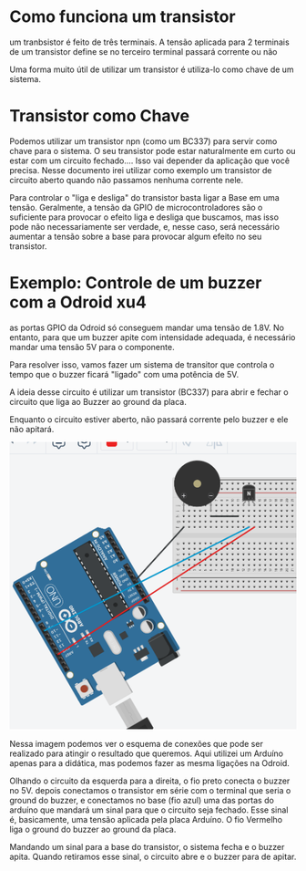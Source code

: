 # Como funciona um transistor

um tranbsistor é feito de três terminais. A tensão aplicada para 2 terminais 
de um transistor define se no terceiro terminal passará corrente ou não

Uma forma muito útil de utilizar um transistor é utiliza-lo como chave de 
um sistema. 

# Transistor como Chave 

Podemos utilizar um transistor npn (como um BC337) para servir como chave 
para o sistema. O seu transistor pode estar naturalmente em curto ou estar 
com um circuito fechado.... Isso vai depender da aplicação que você precisa.
Nesse documento irei utilizar como exemplo um transistor de circuito aberto 
quando não passamos nenhuma corrente nele.

Para controlar o "liga e desliga" do transistor basta ligar a Base em uma 
tensão. Geralmente, a tensão da GPIO de microcontroladores são o suficiente 
para provocar o efeito liga e desliga que buscamos, mas isso pode não necessariamente
ser verdade, e, nesse caso, será necessário aumentar a tensão sobre a base para 
provocar algum efeito no seu transistor.

# Exemplo: Controle de um buzzer com a Odroid xu4

as portas GPIO da Odroid só conseguem mandar uma tensão de 1.8V. No entanto,
para  que um buzzer apite com intensidade adequada, é necessário mandar uma 
tensão 5V para o componente. 

Para resolver isso, vamos fazer um sistema de transitor que controla o tempo
que o buzzer ficará "ligado" com uma potência de 5V.

A ideia desse circuito é utilizar um transistor (BC337) para abrir e fechar o circuito
que liga ao Buzzer ao ground da placa.

Enquanto o circuito estiver aberto, não passará corrente pelo buzzer e ele não apitará.

![Buzzer](./assets/Buzzer.png)


Nessa imagem podemos ver o esquema de conexões que pode ser realizado para atingir
o resultado que queremos. Aqui utilizei um Arduíno apenas para a didática, mas podemos fazer
as mesma ligações na Odroid. 

Olhando o circuito da esquerda para a direita, o fio preto conecta o buzzer no 5V. depois conectamos 
o transistor em série com o terminal que seria o ground do buzzer, e conectamos no base (fio azul) uma das portas do arduíno que mandará um sinal 
para que o circuito seja fechado. Esse sinal é, basicamente, uma tensão aplicada pela placa Arduíno. O fio Vermelho
liga o ground do buzzer ao ground da placa. 

Mandando um sinal para a base do transistor, o sistema fecha e o buzzer apita. Quando retiramos esse sinal, o circuito abre 
e o buzzer para de apitar. 
